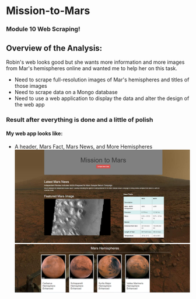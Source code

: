 # Mission-to-Mars
### Module 10 Web Scraping!

## Overview of the Analysis:
Robin's web looks good but she wants more information and more images from Mar's hemispheres online and
wanted me to help her on this task. 
  - Need to scrape full-resolution images of Mar's hemispheres and titles of those images
  - Need to scrape data on a Mongo database
  - Need to use a web application to display the data and alter the design of the web app



### Result after everything is done and a little of polish
#### My web app looks like:
  - A header, Mars Fact, Mars News, and More Hemispheres
![myweb_1](myweb_1.png)
![myweb_2](myweb_2.png)
